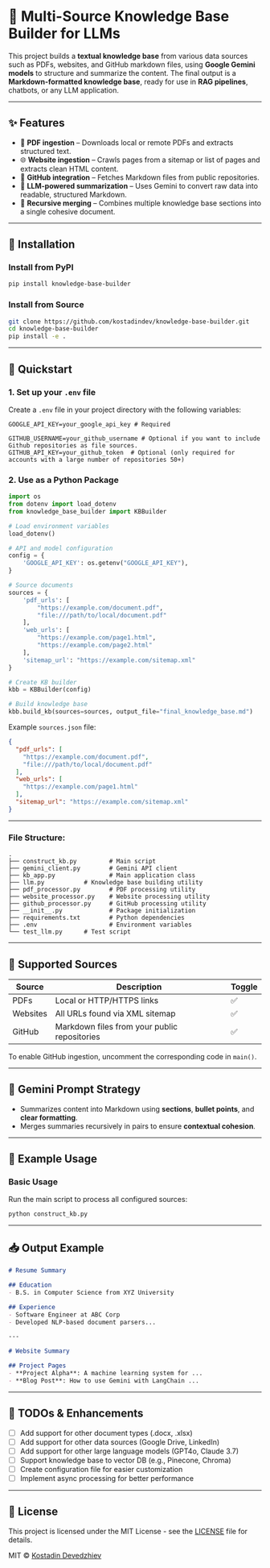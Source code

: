 # 🧠 Multi-Source Knowledge Base Builder for LLMs

This project builds a **textual knowledge base** from various data sources such as PDFs, websites, and GitHub markdown files, using **Google Gemini models** to structure and summarize the content. The final output is a **Markdown-formatted knowledge base**, ready for use in **RAG pipelines**, chatbots, or any LLM application.

---

## ✨ Features

- 📄 **PDF ingestion** – Downloads local or remote PDFs and extracts structured text.
- 🌐 **Website ingestion** – Crawls pages from a sitemap or list of pages and extracts clean HTML content.
- 📘 **GitHub integration**  – Fetches Markdown files from public repositories.
- 🧠 **LLM-powered summarization** – Uses Gemini to convert raw data into readable, structured Markdown.
- 🔁 **Recursive merging** – Combines multiple knowledge base sections into a single cohesive document.

---

## 🚀 Installation

### Install from PyPI

```bash
pip install knowledge-base-builder
```

### Install from Source

```bash
git clone https://github.com/kostadindev/knowledge-base-builder.git
cd knowledge-base-builder
pip install -e .
```

---

## 🚀 Quickstart

### 1. Set up your `.env` file

Create a `.env` file in your project directory with the following variables:

```env
GOOGLE_API_KEY=your_google_api_key # Required

GITHUB_USERNAME=your_github_username # Optional if you want to include Github repositories as file sources.
GITHUB_API_KEY=your_github_token  # Optional (only required for accounts with a large number of repositories 50+)
```

### 2. Use as a Python Package

```python
import os
from dotenv import load_dotenv
from knowledge_base_builder import KBBuilder

# Load environment variables
load_dotenv()

# API and model configuration
config = {
    'GOOGLE_API_KEY': os.getenv("GOOGLE_API_KEY"),
}

# Source documents
sources = {
    'pdf_urls': [
        "https://example.com/document.pdf",
        "file:///path/to/local/document.pdf"
    ],
    'web_urls': [
        "https://example.com/page1.html",
        "https://example.com/page2.html"
    ],
    'sitemap_url': "https://example.com/sitemap.xml"
}

# Create KB builder
kbb = KBBuilder(config)

# Build knowledge base
kbb.build_kb(sources=sources, output_file="final_knowledge_base.md")
```

Example `sources.json` file:
```json
{
  "pdf_urls": [
    "https://example.com/document.pdf",
    "file:///path/to/local/document.pdf"
  ],
  "web_urls": [
    "https://example.com/page1.html"
  ],
  "sitemap_url": "https://example.com/sitemap.xml"
}
```

---


### File Structure:

```
.
├── construct_kb.py         # Main script
├── gemini_client.py        # Gemini API client
├── kb_app.py               # Main application class
├── llm.py           # Knowledge base building utility
├── pdf_processor.py        # PDF processing utility
├── website_processor.py    # Website processing utility
├── github_processor.py     # GitHub processing utility
├── __init__.py             # Package initialization
├── requirements.txt        # Python dependencies
├── .env                    # Environment variables
└── test_llm.py      # Test script
```

---

## 🔧 Supported Sources

| Source     | Description                                       | Toggle |
|------------|---------------------------------------------------|--------|
| PDFs       | Local or HTTP/HTTPS links                         | ✅     |
| Websites   | All URLs found via XML sitemap                    | ✅     |
| GitHub     | Markdown files from your public repositories      | ✅     |

To enable GitHub ingestion, uncomment the corresponding code in `main()`.

---

## 🧠 Gemini Prompt Strategy

- Summarizes content into Markdown using **sections**, **bullet points**, and **clear formatting**.
- Merges summaries recursively in pairs to ensure **contextual cohesion**.

---

## 📌 Example Usage

### Basic Usage
Run the main script to process all configured sources:
```bash
python construct_kb.py
```

---

## 📥 Output Example

```markdown
# Resume Summary

## Education
- B.S. in Computer Science from XYZ University

## Experience
- Software Engineer at ABC Corp
- Developed NLP-based document parsers...

---

# Website Summary

## Project Pages
- **Project Alpha**: A machine learning system for ...
- **Blog Post**: How to use Gemini with LangChain ...
```

---

## 🧪 TODOs & Enhancements

- [ ] Add support for other document types (.docx, .xlsx)
- [ ] Add support for other data sources (Google Drive, LinkedIn)
- [ ] Add support for other large language models (GPT4o, Claude 3.7)
- [ ] Support knowledge base to vector DB (e.g., Pinecone, Chroma)
- [ ] Create configuration file for easier customization
- [ ] Implement async processing for better performance

---

## 📄 License

This project is licensed under the MIT License - see the [LICENSE](LICENSE) file for details.

MIT © [Kostadin Devedzhiev](https://github.com/kostadindev)
